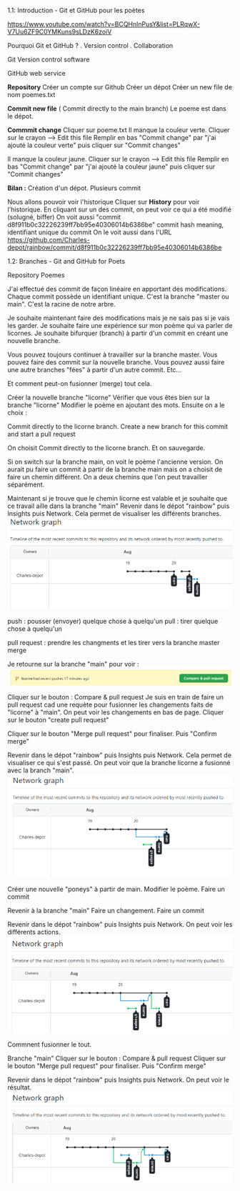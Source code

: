 
1.1: Introduction - Git et GitHub pour les poètes

https://www.youtube.com/watch?v=BCQHnlnPusY&list=PLRqwX-V7Uu6ZF9C0YMKuns9sLDzK6zoiV

Pourquoi Git et GitHub ?
. Version control 
. Collaboration

Git
Version control software 

GitHub
web service

**Repository**
Créer un compte sur Github
Créer un dépot 
Créer un new file de nom poemes.txt

**Commit new file**  ( Commit directly to the main branch)
Le poeme est dans le dépot. 

**Commmit change**
Cliquer sur poeme.txt
Il manque la couleur verte.
Cliquer sur le crayon --> Edit this file
Remplir en bas "Commit change" par "j'ai ajouté la couleur verte" puis cliquer sur "Commit changes"

Il manque la couleur jaune.
Cliquer sur le crayon --> Edit this file
Remplir en bas "Commit change" par "j'ai ajouté la couleur jaune" puis cliquer sur "Commit changes"

**Bilan :**
Création d'un dépot.
Plusieurs commit

Nous allons pouvoir voir l'historique
Cliquer sur **History** pour voir l'historique.
En cliquant sur un des commit, on peut voir ce qui a été modifié (solugné, biffer)
On voit aussi "commit d8f911b0c32226239ff7bb95e40306014b6386be" commit hash meaning, identifiant unique du commit
On le voit aussi dans l'URL https://github.com/Charles-depot/rainbow/commit/d8f911b0c32226239ff7bb95e40306014b6386be

1.2: Branches - Git and GitHub for Poets

Repository Poemes

J'ai effectué des commit de façon linéaire en apportant 
des modifications. Chaque commit possède un identifiant unique.
C'est la branche "master ou main". C'est la racine de notre arbre.

Je souhaite maintenant faire des modifications mais je ne sais pas si 
je vais les garder. Je souhaite faire une expérience sur mon poème qui va
parler de licornes.
Je souhaite bifurquer (branch) à partir d'un commit en créant une nouvelle branche.

Vous pouvez toujours continuer à travailler sur la branche master.
Vous pouvez faire des commit sur la nouvelle branche.
Vous pouvez aussi faire une autre branches "fées" à partir d'un autre commit.
Etc...

Et comment peut-on fusionner (merge) tout cela.


Créer la nouvelle branche "licorne" 
Vérifier que vous êtes bien sur la branche "licorne"
Modifier le poème en ajoutant des mots.
Ensuite on a le choix :

 Commit directly to the licorne branch.
 Create a new branch for this commit and start a pull request
 
 On choisit Commit directly to the licorne branch. Et on sauvegarde.
 
 Si on switch sur la branche main, on voit le poème l'ancienne version.
 On aurait pu faire un commit à partir de la branche main mais on a choisit
 de faire un chemin différent. On a deux chemins que l'on peut travailler séparément.
 
 Maintenant si je trouve que le chemin licorne est valable et je souhaite que ce travail aille
 dans la branche "main"
 Revenir dans le dépot "rainbow" puis Insights puis Network.
 Cela permet de visualiser les différents branches.
 ![graph_network](graph_network.PNG)
 
 push : pousser (envoyer) quelque chose à quelqu'un 
 pull : tirer quelque chose	à quelqu'un
 
 pull request : prendre les changments et les tirer vers la branche master
 merge
 
 Je retourne sur la branche "main" pour voir :
 ![pull_request](pull_request.PNG)
 
 Cliquer sur le bouton : Compare & pull request
 Je suis en train de faire un pull request cad
 une requète pour fusionner les changements faits de "licorne"
 à "main".
 On peut voir les changements en bas de page.
 Cliquer sur le bouton "create pull request"
 
 Cliquer sur le bouton "Merge pull request" pour finaliser. Puis "Confirm merge"

 Revenir dans le dépot "rainbow" puis Insights puis Network.
 Cela permet de visualiser ce qui s'est passé.
 On peut voir que la branche licorne a fusionné avec la branch "main".
 ![graph_network_merge](graph_network_merge.PNG)
 
 Créer une nouvelle "poneys" à partir de main.
 Modifier le poème.
 Faire un commit

Revenir à la branche "main"
Faire un changement.
Faire un commit

Revenir dans le dépot "rainbow" puis Insights puis Network.
On peut voir les différents actions.
![graph_fin](graph_fin.PNG)


Commnent fusionner le tout.

Branche "main"
Cliquer sur le bouton : Compare & pull request
Cliquer sur le bouton "Merge pull request" pour finaliser. Puis "Confirm merge"

Revenir dans le dépot "rainbow" puis Insights puis Network.
On peut voir le résultat.
![graph_fin_2](graph_fin_2.PNG)


